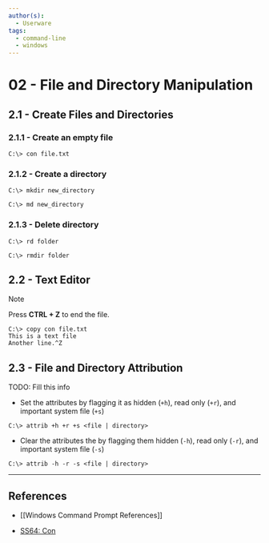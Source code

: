 ```yaml
---
author(s):
  - Userware
tags:
  - command-line
  - windows
---
```

# 02 - File and Directory Manipulation

## 2.1 - Create Files and Directories

### 2.1.1 - Create an empty file

```
C:\> con file.txt
```

### 2.1.2 - Create a directory

```
C:\> mkdir new_directory

C:\> md new_directory
```

### 2.1.3 - Delete directory

```
C:\> rd folder

C:\> rmdir folder
```

## 2.2 - Text Editor


> [!NOTE]
> Press **CTRL + Z** to end the file.

```
C:\> copy con file.txt
This is a text file
Another line.^Z
```

## 2.3 - File and Directory Attribution

TODO: Fill this info

- Set the attributes by flagging it as hidden (`+h`), read only (`+r`), and important system file (`+s`)

```
C:\> attrib +h +r +s <file | directory>
```

- Clear the attributes the by flagging them hidden (`-h`), read only (`-r`), and important system file (`-s`)

```
C:\> attrib -h -r -s <file | directory>
```

---
## References

- [[Windows Command Prompt References]]

- [SS64: Con](https://ss64.com/nt/con.html)